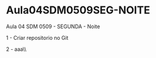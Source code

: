 # Aula04SDM0509SEG-NOITE

Aula 04 SDM 0509 - SEGUNDA - Noite 

1 - Criar repositorio no Git

2 - aaa\\\\
